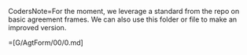 CodersNote=For the moment, we leverage a standard from the repo on basic agreement frames.  We can also use this folder or file to make an improved version. 

=[G/AgtForm/00/0.md]



